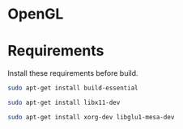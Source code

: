 # OpenGL

# Requirements
Install these requirements before build.
```bash
sudo apt-get install build-essential
```
```bash
sudo apt-get install libx11-dev
```
```bash
sudo apt-get install xorg-dev libglu1-mesa-dev
```
